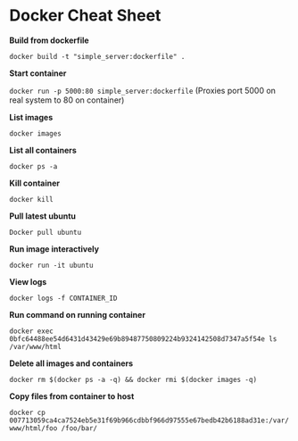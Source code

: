 # Docker Cheat Sheet

**Build from dockerfile**

`docker build -t "simple_server:dockerfile" .`

**Start container**

`docker run -p 5000:80 simple_server:dockerfile`
(Proxies port 5000 on real system to 80 on container)

**List images**

`docker images
`

**List all containers**

`docker ps -a
`

**Kill container**

`docker kill 
`

**Pull latest ubuntu**

`Docker pull ubuntu
`

**Run image interactively**

`docker run -it ubuntu
`

**View logs**

`docker logs -f CONTAINER_ID
`

**Run command on running container**

`docker exec 0bfc64488ee54d6431d43429e69b89487750809224b9324142508d7347a5f54e ls /var/www/html`


**Delete all images and containers**

`docker rm $(docker ps -a -q) && docker rmi $(docker images -q)
`

**Copy files from container to host**

`docker cp 007713059ca4ca7524eb5e31f69b966cdbbf966d97555e67bedb42b6188ad31e:/var/www/html/foo /foo/bar/ `
